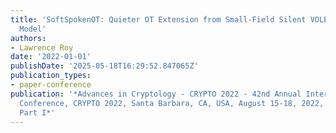 ```yaml
---
title: 'SoftSpokenOT: Quieter OT Extension from Small-Field Silent VOLE in the Minicrypt
  Model'
authors:
- Lawrence Roy
date: '2022-01-01'
publishDate: '2025-05-18T16:29:52.847065Z'
publication_types:
- paper-conference
publication: '*Advances in Cryptology - CRYPTO 2022 - 42nd Annual International Cryptology
  Conference, CRYPTO 2022, Santa Barbara, CA, USA, August 15-18, 2022, Proceedings,
  Part I*'
---
```

